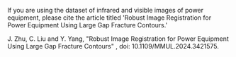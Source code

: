If you are using the dataset of infrared and visible images of power equipment, please cite the article titled 
'Robust Image Registration for Power Equipment Using Large Gap Fracture Contours.'

J. Zhu, C. Liu and Y. Yang, 
"Robust Image Registration for Power Equipment Using Large Gap Fracture Contours" ,
doi: 10.1109/MMUL.2024.3421575.
